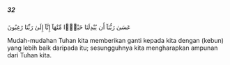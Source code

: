 ##### 32

<span class="ayah">عَسَىٰ رَبُّنَآ أَن يُبْدِلَنَا خَيْرًۭا مِّنْهَآ إِنَّآ إِلَىٰ رَبِّنَا رَٰغِبُونَ</span>

<span class="ayah_translation">Mudah-mudahan Tuhan kita memberikan ganti kepada kita dengan (kebun) yang lebih baik daripada itu; sesungguhnya kita mengharapkan ampunan dari Tuhan kita.</span>
